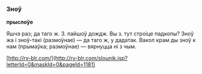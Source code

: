 ### Зноў
**прыслоўе**

Яшчэ раз; да таго ж. З. пайшоў дождж. Вы з. тут строіце падкопы? Зноў жа і зноў-такі (размоўнае) — да таго ж, у дадатак. Вакол крам ды зноў к нам (прымаўка; размоўнае) — вярнуцца ні з чым.

<a rel="author">[http://rv-blr.com/](http://rv-blr.com/slounik.jsp?letterId=0&maskId=0&pageId=1181)</a>
